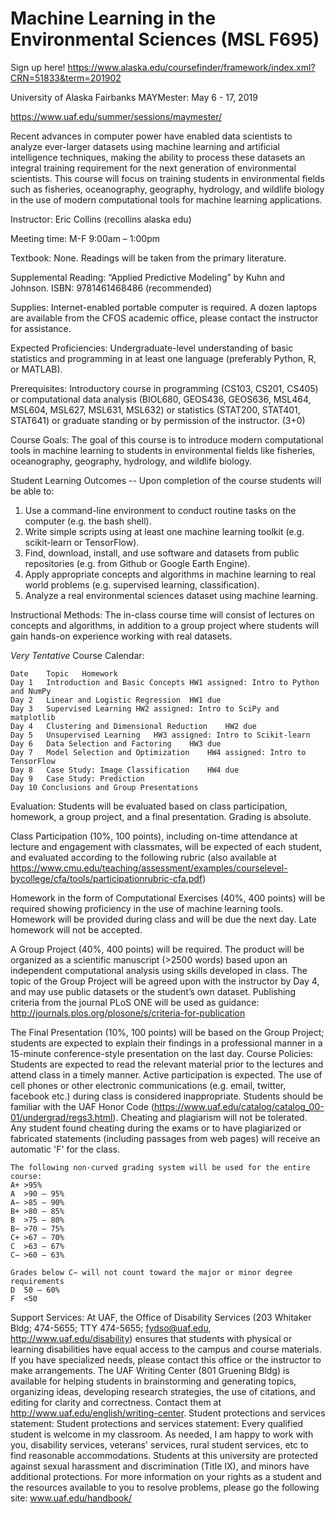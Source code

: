 # Machine Learning in the Environmental Sciences (MSL F695)

Sign up here! https://www.alaska.edu/coursefinder/framework/index.xml?CRN=51833&term=201902

University of Alaska Fairbanks MAYMester: May 6 - 17, 2019

https://www.uaf.edu/summer/sessions/maymester/

Recent advances in computer power have enabled data scientists to analyze ever-larger datasets using machine learning and artificial intelligence techniques, making the ability to process these datasets an integral training requirement for the next generation of environmental scientists. This course will focus on training students in environmental fields such as fisheries, oceanography, geography, hydrology, and wildlife biology in the use of modern computational tools for machine learning applications.

Instructor: Eric Collins (recollins alaska edu)

Meeting time: M-F 9:00am – 1:00pm

Textbook: None. Readings will be taken from the primary literature.

Supplemental Reading:
“Applied Predictive Modeling” by Kuhn and Johnson. ISBN: 9781461468486 (recommended)

Supplies: Internet-enabled portable computer is required. A dozen laptops are available from the CFOS academic office, please contact the instructor for assistance.

Expected Proficiencies: Undergraduate-level understanding of basic statistics and programming in at least one language (preferably Python, R, or MATLAB).

Prerequisites: Introductory course in programming (CS103, CS201, CS405) or computational data analysis (BIOL680,  GEOS436, GEOS636, MSL464, MSL604, MSL627, MSL631, MSL632) or statistics (STAT200, STAT401, STAT641) or graduate standing or by permission of the instructor. (3+0)

Course Goals: The goal of this course is to introduce modern computational tools in machine learning to students in environmental fields like fisheries, oceanography, geography, hydrology, and wildlife biology.

Student Learning Outcomes -- Upon completion of the course students will be able to:

1.	Use a command-line environment to conduct routine tasks on the computer (e.g. the bash shell).
2.	Write simple scripts using at least one machine learning toolkit (e.g. scikit-learn or TensorFlow).
3.	Find, download, install, and use software and datasets from public repositories (e.g. from Github or Google Earth Engine).
4.	Apply appropriate concepts and algorithms in machine learning to real world problems (e.g. supervised learning, classification).
5.	Analyze a real environmental sciences dataset using machine learning.

Instructional Methods: The in-class course time will consist of lectures on concepts and algorithms, in addition to a group project where students will gain hands-on experience working with real datasets.

*Very Tentative* Course Calendar:

```
Date	Topic	Homework
Day 1	Introduction and Basic Concepts	HW1 assigned: Intro to Python and NumPy 
Day 2	Linear and Logistic Regression	HW1 due
Day 3	Supervised Learning	HW2 assigned: Intro to SciPy and matplotlib
Day 4	Clustering and Dimensional Reduction	HW2 due
Day 5	Unsupervised Learning	HW3 assigned: Intro to Scikit-learn
Day 6	Data Selection and Factoring 	HW3 due
Day 7	Model Selection and Optimization	HW4 assigned: Intro to TensorFlow
Day 8	Case Study: Image Classification	HW4 due
Day 9	Case Study: Prediction	
Day 10 Conclusions and Group Presentations	
```

Evaluation: Students will be evaluated based on class participation, homework, a group project, and a final presentation. Grading is absolute.

Class Participation (10%, 100 points), including on-time attendance at lecture and engagement with classmates, will be expected of each student, and evaluated according to the following rubric (also available at https://www.cmu.edu/teaching/assessment/examples/courselevel-bycollege/cfa/tools/participationrubric-cfa.pdf)
 
Homework in the form of Computational Exercises (40%, 400 points) will be required showing proficiency in the use of machine learning tools. Homework will be provided during class and will be due the next day. Late homework will not be accepted.

A Group Project (40%, 400 points) will be required. The product will be organized as a scientific manuscript (>2500 words) based upon an independent computational analysis using skills developed in class. The topic of the Group Project will be agreed upon with the instructor by Day 4, and may use public datasets or the student’s own dataset. Publishing criteria from the journal PLoS ONE will be used as guidance: http://journals.plos.org/plosone/s/criteria-for-publication

The Final Presentation (10%, 100 points) will be based on the Group Project; students are expected to explain their findings in a professional manner in a 15-minute conference-style presentation on the last day.
Course Policies: Students are expected to read the relevant material prior to the lectures and attend class in a timely manner. Active participation is expected. The use of cell phones or other electronic communications (e.g. email, twitter, facebook etc.) during class is considered inappropriate. Students should be familiar with the UAF Honor Code (https://www.uaf.edu/catalog/catalog_00-01/undergrad/regs3.html). Cheating and plagiarism will not be tolerated. Any student found cheating during the exams or to have plagiarized or fabricated statements (including passages from web pages) will receive an automatic 'F' for the class.

```
The following non-curved grading system will be used for the entire course: 
A+ >95%
A  >90 – 95%
A− >85 – 90%
B+ >80 – 85%
B  >75 – 80%
B− >70 – 75%
C+ >67 – 70%
C  >63 – 67%
C− >60 – 63%

Grades below C− will not count toward the major or minor degree requirements
D  50 – 60% 
F  <50
```

Support Services: At UAF, the Office of Disability Services (203 Whitaker Bldg; 474-5655; TTY 474-5655; fydso@uaf.edu, http://www.uaf.edu/disability) ensures that students with physical or learning disabilities have equal access to the campus and course materials. If you have specialized needs, please contact this office or the instructor to make arrangements. The UAF Writing Center (801 Gruening Bldg) is available for helping students in brainstorming and generating topics, organizing ideas, developing research strategies, the use of citations, and editing for clarity and correctness. Contact them at http://www.uaf.edu/english/writing-center.
Student protections and services statement: Student protections and services statement: Every qualified student is welcome in my classroom. As needed, I am happy to work with you, disability services, veterans' services, rural student services, etc to find reasonable accommodations. Students at this university are protected against sexual harassment and discrimination (Title IX), and minors have additional protections. For more information on your rights as a student and the resources available to you to resolve problems, please go the following site: www.uaf.edu/handbook/

